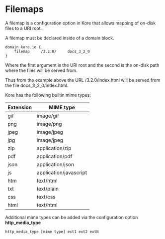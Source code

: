 # Filemaps

A filemap is a configuration option in Kore that allows mapping
of on-disk files to a URI root.

A filemap must be declared inside of a domain block.

```
domain kore.io {
	filemap		/3.2.0/		docs_3_2_0
}
```

Where the first argument is the URI root and the second is the on-disk
path where the files will be served from.

Thus from the example above the URL /3.2.0/index.html will be served from
the file docs\_3\_2\_0/index.html.

Kore has the following builtin mime types:

| Extension | MIME type|
| --- | --- |
| gif | image/gif |
| png | image/png |
| jpeg | image/jpeg |
| jpg | image/jpeg |
| zip | application/zip |
| pdf | application/pdf |
| json | application/json |
| js | application/javascript |
| htm | text/html |
| txt | text/plain |
| css | text/css |
| html | text/html |

Additional mime types can be added via the configuration option **http\_media\_type**

```
http_media_type [mime type] ext1 ext2 extN
```

